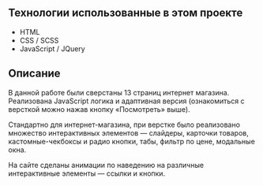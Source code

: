 ## Технологии использованные в этом проекте

- HTML
- CSS / SCSS
- JavaScript / JQuery

## Описание

В данной работе были сверстаны 13 страниц интернет магазина. Реализована JavaScript логика и адаптивная версия (ознакомиться с версткой можно нажав кнопку «Посмотреть» выше).

Стандартно для интернет-магазина, при верстке было реализовано множество интерактивных элементов — слайдеры, карточки товаров, кастомные-чекбоксы и радио кнопки, табы, фильтр по цене, модальные окна.

На сайте сделаны анимации по наведению на различные интерактивные элементы — ссылки и кнопки.